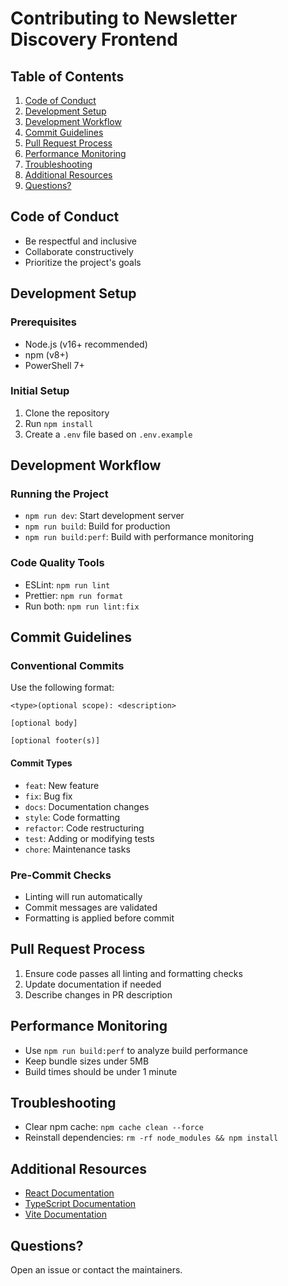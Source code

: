 # Contributing to Newsletter Discovery Frontend

## Table of Contents

1. [Code of Conduct](#code-of-conduct)
2. [Development Setup](#development-setup)
3. [Development Workflow](#development-workflow)
4. [Commit Guidelines](#commit-guidelines)
5. [Pull Request Process](#pull-request-process)
6. [Performance Monitoring](#performance-monitoring)
7. [Troubleshooting](#troubleshooting)
8. [Additional Resources](#additional-resources)
9. [Questions?](#questions)

## Code of Conduct

- Be respectful and inclusive
- Collaborate constructively
- Prioritize the project's goals

## Development Setup

### Prerequisites

- Node.js (v16+ recommended)
- npm (v8+)
- PowerShell 7+

### Initial Setup

1. Clone the repository
2. Run `npm install`
3. Create a `.env` file based on `.env.example`

## Development Workflow

### Running the Project

- `npm run dev`: Start development server
- `npm run build`: Build for production
- `npm run build:perf`: Build with performance monitoring

### Code Quality Tools

- ESLint: `npm run lint`
- Prettier: `npm run format`
- Run both: `npm run lint:fix`

## Commit Guidelines

### Conventional Commits

Use the following format:

```
<type>(optional scope): <description>

[optional body]

[optional footer(s)]
```

#### Commit Types

- `feat`: New feature
- `fix`: Bug fix
- `docs`: Documentation changes
- `style`: Code formatting
- `refactor`: Code restructuring
- `test`: Adding or modifying tests
- `chore`: Maintenance tasks

### Pre-Commit Checks

- Linting will run automatically
- Commit messages are validated
- Formatting is applied before commit

## Pull Request Process

1. Ensure code passes all linting and formatting checks
2. Update documentation if needed
3. Describe changes in PR description

## Performance Monitoring

- Use `npm run build:perf` to analyze build performance
- Keep bundle sizes under 5MB
- Build times should be under 1 minute

## Troubleshooting

- Clear npm cache: `npm cache clean --force`
- Reinstall dependencies: `rm -rf node_modules && npm install`

## Additional Resources

- [React Documentation](https://react.dev)
- [TypeScript Documentation](https://www.typescriptlang.org/docs/)
- [Vite Documentation](https://vitejs.dev/guide/)

## Questions?

Open an issue or contact the maintainers.
